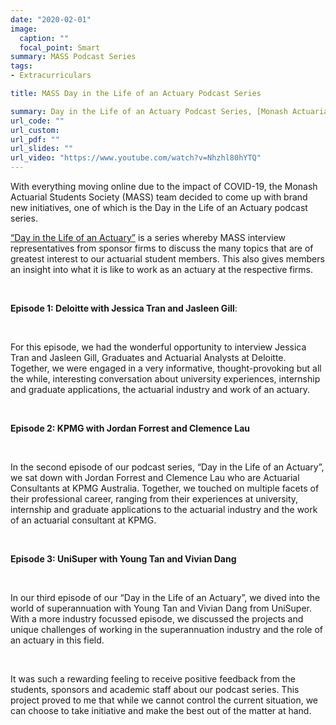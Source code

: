 ```yaml
---
date: "2020-02-01"
image:
  caption: ""
  focal_point: Smart
summary: MASS Podcast Series
tags:
- Extracurriculars

title: MASS Day in the Life of an Actuary Podcast Series 

summary: Day in the Life of an Actuary Podcast Series, [Monash Actuarial Students Society](https://www.monashactuary.com.au/)
url_code: ""
url_custom: 
url_pdf: ""
url_slides: ""
url_video: "https://www.youtube.com/watch?v=Nhzhl80hYTQ"
---
```


With everything moving online due to the impact of COVID-19, the Monash Actuarial Students Society (MASS) team decided to come up with brand new initiatives, one of which is the Day in the Life of an Actuary podcast series. 

[“Day in the Life of an Actuary”](https://www.monashactuary.com.au/podcasts) is a series whereby MASS interview representatives from sponsor firms to discuss the many topics that are of greatest interest to our actuarial student members. This also gives members an insight into what it is like to work as an actuary at the respective firms. 

<br> 

**Episode 1: Deloitte with Jessica Tran and Jasleen Gill**: 

<br>

For this episode, we had the wonderful opportunity to interview Jessica Tran and Jasleen Gill, Graduates and Actuarial Analysts at Deloitte. Together, we were engaged in a very informative, thought-provoking but all the while, interesting conversation about university experiences, internship and graduate applications, the actuarial industry and work of an actuary. 

<br>

**Episode 2: KPMG with Jordan Forrest and Clemence Lau**

<br> 

In the second episode of our podcast series, “Day in the Life of an Actuary”, we sat down with Jordan Forrest and Clemence Lau who are Actuarial Consultants at KPMG Australia. Together, we touched on multiple facets of their professional career, ranging from their experiences at university, internship and graduate applications to the actuarial industry and the work of an actuarial consultant at KPMG.

<br> 

**Episode 3: UniSuper with Young Tan and Vivian Dang**

<br> 

In our third episode of our “Day in the Life of an Actuary”, we dived into the world of superannuation with Young Tan and Vivian Dang from UniSuper. With a more industry focussed episode, we discussed the projects and unique challenges of working in the superannuation industry and the role of an actuary in this field.

<br> 

It was such a rewarding feeling to receive positive feedback from the students, sponsors and academic staff about our podcast series. This project proved to me that while we cannot control the current situation, we can choose to take initiative and make the best out of the matter at hand. 



